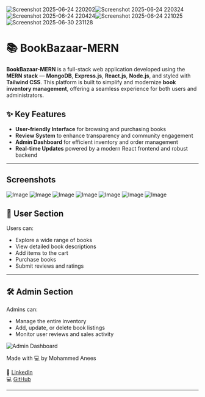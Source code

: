 ![Screenshot 2025-06-24 220202](https://github.com/user-attachments/assets/4ac187d6-a0a0-4273-a783-8f8f050141de)![Screenshot 2025-06-24 220324](https://github.com/user-attachments/assets/ff795614-75b8-46ea-985a-7bef72cf4f7d)![Screenshot 2025-06-24 220424](https://github.com/user-attachments/assets/d0770a3a-55b9-4228-81b5-39718d9e035d)![Screenshot 2025-06-24 221025](https://github.com/user-attachments/assets/7ab19a1c-473f-4fd0-947b-6c4f7b96c281)![Screenshot 2025-06-30 231128](https://github.com/user-attachments/assets/d65e2d21-235d-4df0-b3a5-0104daf73b32)

# 📚 BookBazaar-MERN

**BookBazaar-MERN** is a full-stack web application developed using the **MERN stack** — **MongoDB**, **Express.js**, **React.js**, **Node.js**, and styled with **Tailwind CSS**. This platform is built to simplify and modernize **book inventory management**, offering a seamless experience for both users and administrators.

## ✨ Key Features

* **User-friendly Interface** for browsing and purchasing books
* **Review System** to enhance transparency and community engagement
* **Admin Dashboard** for efficient inventory and order management
* **Real-time Updates** powered by a modern React frontend and robust backend

---
##  Screenshots

![Image](https://github.com/user-attachments/assets/065593af-5a26-4126-9e12-5a5f1f5bc87a)
![Image](https://github.com/user-attachments/assets/b8808ece-9695-49a8-aea5-ee1072dbc584)
![Image](https://github.com/user-attachments/assets/d8660ad3-6d2e-4ccb-ba02-82e7395ca1a8)
![Image](https://github.com/user-attachments/assets/d7445631-7db6-4708-b3d9-d14ed0e1df52)
![Image](https://github.com/user-attachments/assets/45a8aed0-4282-42c4-a70a-fa55a8e9e221)
![Image](https://github.com/user-attachments/assets/9e2f2ecc-693d-4d8b-8707-54b87b9468a1)
![Image](https://github.com/user-attachments/assets/a8e5ecbe-306c-4c49-b82b-b26ac516f0e1)






## 👤 User Section

Users can:

* Explore a wide range of books
* View detailed book descriptions
* Add items to the cart
* Purchase books
* Submit reviews and ratings



---

## 🛠️ Admin Section

Admins can:

* Manage the entire inventory
* Add, update, or delete book listings
* Monitor user reviews and sales activity

![Admin Dashboard](https://github.com/user-attachments/assets/c98b1742-dc04-4d94-873d-5eb4af8420f3)


 Made with 💻 by Mohammed Anees  

🔗 [LinkedIn](https://linkedin.com/in/mohammedaneesdev)  
💻 [GitHub](https://github.com/Mohammedanees06)


---



